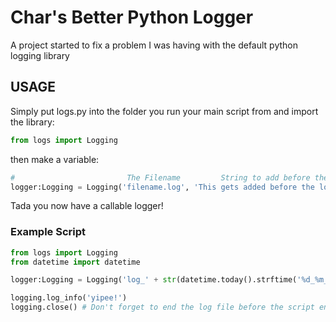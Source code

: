 # Char's Better Python Logger

A project started to fix a problem I was having with the default python logging library

## USAGE

Simply put logs.py into the folder you run your main script from and import the library:
```python
from logs import Logging
```

then make a variable:
```python
#                         The Filename         String to add before the log        Whether to print the log (Defaults to True)
logger:Logging = Logging('filename.log', 'This gets added before the log starts!', False)
```

Tada you now have a callable logger!

### Example Script
```python
from logs import Logging
from datetime import datetime

logger:Logging = Logging('log_' + str(datetime.today().strftime('%d_%m_%Y-%H_%M_%S')) + '.log')

logging.log_info('yipee!')
logging.close() # Don't forget to end the log file before the script ends!
```